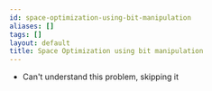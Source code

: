 ```yaml
---
id: space-optimization-using-bit-manipulation
aliases: []
tags: []
layout: default
title: Space Optimization using bit manipulation
---
```


- Can't understand this problem, skipping it
